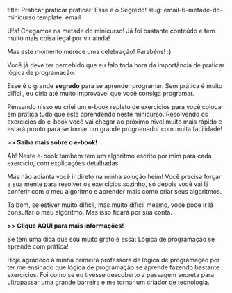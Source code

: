 title: Praticar praticar praticar! Esse é o Segredo!
slug: email-6-metade-do-minicurso
template: email

Ufa! Chegamos na metade do minicurso! Já foi bastante conteúdo e tem muito mais coisa legal por vir ainda!

Mas este momento merece uma celebração! Parabéns! :)

Você já deve ter percebido que eu falo toda hora da importância de praticar lógica de programação.

Esse é o grande **segredo** para se aprender programar. Sem prática é muito difícil, 
eu diria até muito improvável que você consiga programar.

Pensando nisso eu criei um e-book repleto de exercícios para você colocar em prática 
tudo que está aprendendo neste minicurso. Resolvendo os exercícios do e-book você vai 
chegar ao próximo nível muito mais rápido e estará pronto para se tornar um grande programador com muita facilidade!

**>> Saiba mais sobre o e-book!**

Ah! Neste e-book também tem um algoritmo escrito por mim para cada exercício, com explicações detalhadas.

Mas não adianta você ir direto na minha solução heim! Você precisa forçar 
a sua mente para resolver os exercícios sozinho, só depois você vai lá conferir com o meu algoritmo 
e aprender mais como criar seus algoritmos.

Tá bom, se estiver muito difícil, mas muito difícil mesmo, você pode ir lá consultar o meu algoritmo. 
Mas isso ficará por sua conta.

**>> Clique AQUI para mais informações!**

Se tem uma dica que sou muito grato é essa: Lógica de programação se aprende com prática!

Hoje agradeço à minha primeira professora de lógica de programação por ter me ensinado que 
lógica de programação se aprende fazendo bastante exercícios. Foi como se eu tivesse descoberto 
a passagem secreta para ultrapassar uma grande barreira e me tornar um criador de tecnologia.


